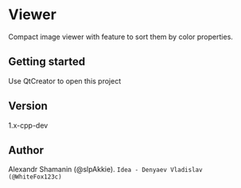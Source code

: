# Viewer

Compact image viewer with feature to sort them by color properties.

## Getting started

Use QtCreator to open this project

## Version

1.x-cpp-dev

## Author

Alexandr Shamanin (@slpAkkie). `Idea - Denyaev Vladislav (@WhiteFox123c)`

